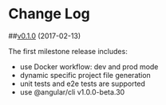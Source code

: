 # Change Log


##[v0.1.0][] (2017-02-13)

The first milestone release includes:

- use Docker workflow: dev and prod mode
- dynamic specific project file generation
- unit tests and e2e tests are supported
- use @angular/cli v1.0.0-beta.30

[v0.1.0]: https://github.com/teracyhq/angular-boilerplate/milestone/1?closed=1
